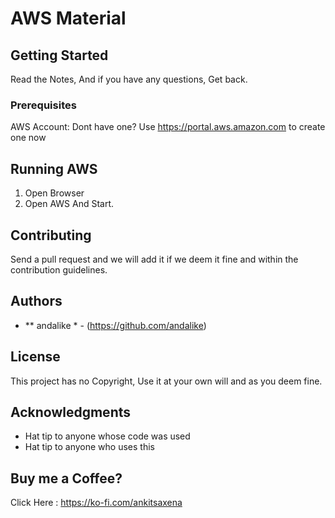 # AWS Material

## Getting Started

Read the Notes, And if you have any questions, Get back.

### Prerequisites

AWS Account: Dont have one? Use https://portal.aws.amazon.com to create one now

## Running AWS

1) Open Browser
2) Open AWS And Start.

## Contributing

Send a pull request and we will add it if we deem it fine and within the contribution guidelines.


## Authors

* ** andalike * - (https://github.com/andalike)


## License

This project has no Copyright, Use it at your own will and as you deem fine.

## Acknowledgments

* Hat tip to anyone whose code was used
* Hat tip to anyone who uses this

## Buy me a Coffee?
Click Here : https://ko-fi.com/ankitsaxena

